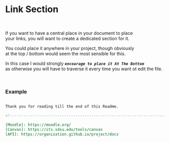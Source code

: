 
# Link Section
 
</div>

<br>

If you want to have a central place in your document to place <br>
your links, you will want to create a dedicated section for it.

You could place it anywhere in your project, though obviously <br>
at the top / bottom would seem the most sensible for this.

In this case I would strongly ***`encourage to place it At The Bottom`*** <br>
as otherwise you will have to traverse it every time you want ot edit the file.

<br>

### Example

```markdown

Thank you for reading till the end of this Readme.

<!----------------------------------------------------------------------------->

[Moodle]: https://moodle.org/
[Canvas]: https://its.sdsu.edu/tools/canvas
[API]: https://organization.github.io/project/docs
```

<div align = 'center'>

<br>
